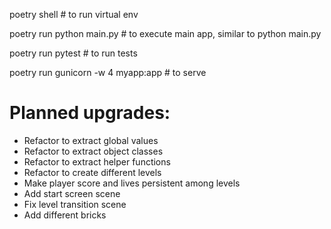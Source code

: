 poetry shell # to run virtual env

poetry run python main.py # to execute main app, similar to python main.py

poetry run pytest # to run tests

poetry run gunicorn -w 4 myapp:app # to serve


# Planned upgrades:

- Refactor to extract global values
- Refactor to extract object classes
- Refactor to extract helper functions
- Refactor to create different levels
- Make player score and lives persistent among levels
- Add start screen scene 
- Fix level transition scene
- Add different bricks